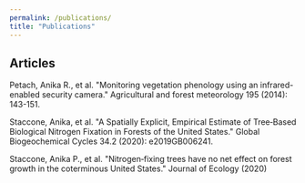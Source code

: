 ```yaml
---
permalink: /publications/
title: "Publications"
---
```


## Articles
Petach, Anika R., et al. "Monitoring vegetation phenology using an infrared-enabled security camera." Agricultural and forest meteorology 195 (2014): 143-151.

Staccone, Anika, et al. "A Spatially Explicit, Empirical Estimate of Tree‐Based Biological Nitrogen Fixation in Forests of the United States." Global Biogeochemical Cycles 34.2 (2020): e2019GB006241.

Staccone, Anika P., et al. "Nitrogen‐fixing trees have no net effect on forest growth in the coterminous United States." Journal of Ecology (2020)
